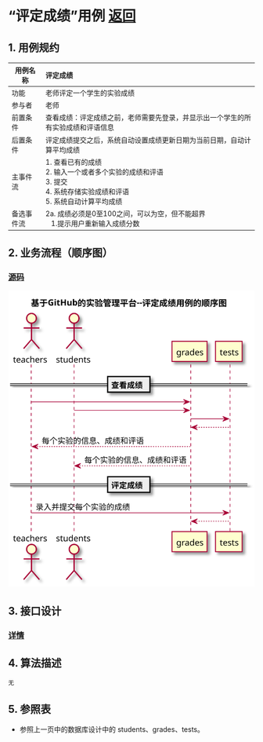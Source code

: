 # “评定成绩”用例 [返回](https://github.com/Chen-ruiqi123/is_analysis/blob/master/test6/README.md)
## 1. 用例规约

|用例名称|评定成绩|
|-------|:-------------|
|功能|老师评定一个学生的实验成绩|
|参与者|老师|
|前置条件|查看成绩：评定成绩之前，老师需要先登录，并显示出一个学生的所有实验成绩和评语信息|
|后置条件| 评定成绩提交之后，系统自动设置成绩更新日期为当前日期，自动计算平均成绩|
|主事件流| 1. 查看已有的成绩 <br/> 2. 输入一个或者多个实验的成绩和评语  <br/> 3. 提交  <br/> 4. 系统存储实验成绩和评语<br/> 5. 系统自动计算平均成绩|
|备选事件流|2a. 成绩必须是0至100之间，可以为空，但不能超界 <br/>&nbsp;&nbsp; 1.提示用户重新输入成绩分数|


## 2. 业务流程（顺序图）

### [源码](https://github.com/Wangfan212/is_analysis/blob/master/test6/sequence/grades.md)

![sequence1](grades.svg) 

    
## 3. 接口设计

### [详情](https://github.com/Wangfan212/is_analysis/blob/master/test6/api/api2.md)

    
## 4. 算法描述
    无
    
## 5. 参照表

+ 参照上一页中的数据库设计中的 students、grades、tests。



